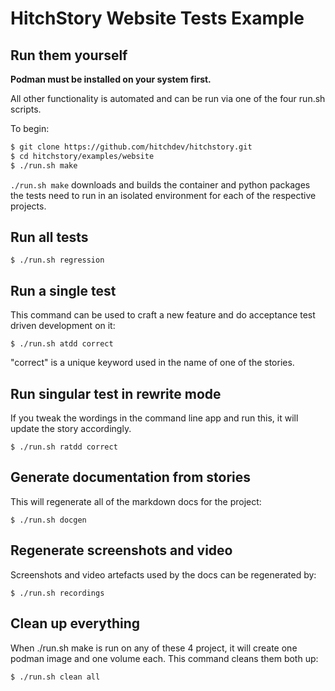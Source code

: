 # HitchStory Website Tests Example

## Run them yourself

**Podman must be installed on your system first.**

All other functionality is automated and can be run via one of the 
four run.sh scripts.

To begin:

```bash
$ git clone https://github.com/hitchdev/hitchstory.git
$ cd hitchstory/examples/website
$ ./run.sh make
```

`./run.sh make` downloads and builds the container and python packages the
tests need to run in an isolated environment for each of the respective projects.


## Run all tests

```
$ ./run.sh regression
```

## Run a single test

This command can be used to craft a new feature and do
acceptance test driven development on it:

```
$ ./run.sh atdd correct
```

"correct" is a unique keyword used in the name of one of the stories.

## Run singular test in rewrite mode

If you tweak the wordings in the command line app and run this, it will
update the story accordingly.

```
$ ./run.sh ratdd correct
```

## Generate documentation from stories

This will regenerate all of the markdown docs for the project:

```
$ ./run.sh docgen
```

## Regenerate screenshots and video

Screenshots and video artefacts used by the docs can be regenerated by:

```
$ ./run.sh recordings
```


## Clean up everything

When ./run.sh make is run on any of these 4 project, it will create one podman image and one volume
each. This command cleans them both up:

```
$ ./run.sh clean all
```
